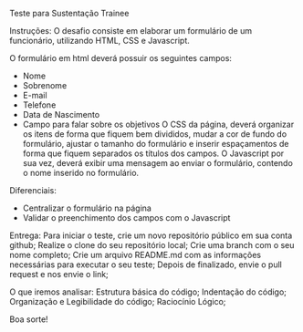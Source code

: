 Teste para Sustentação Trainee

Instruções:
O desafio consiste em elaborar um formulário de um funcionário, utilizando HTML, CSS e Javascript.

O formulário em html deverá possuir os seguintes campos:

- Nome
- Sobrenome
- E-mail
- Telefone
- Data de Nascimento
- Campo para falar sobre os objetivos
O CSS da página, deverá organizar os itens de forma que fiquem bem divididos, mudar a cor de fundo do formulário, ajustar o tamanho do formulário e inserir espaçamentos de forma que fiquem separados os títulos dos campos.
O Javascript por sua vez, deverá exibir uma mensagem ao enviar o formulário, contendo o nome inserido no formulário.

Diferenciais:
- Centralizar o formulário na página
- Validar o preenchimento dos campos com o Javascript

Entrega:
Para iniciar o teste, crie um novo repositório público em sua conta github;
Realize o clone do seu repositório local;
Crie uma branch com o seu nome completo;
Crie um arquivo README.md com as informações necessárias para executar o seu teste;
Depois de finalizado, envie o pull request e nos envie o link;

O que iremos analisar:
Estrutura básica do código;
Indentação do código;
Organização e Legibilidade do código;
Raciocínio Lógico;

Boa sorte!
